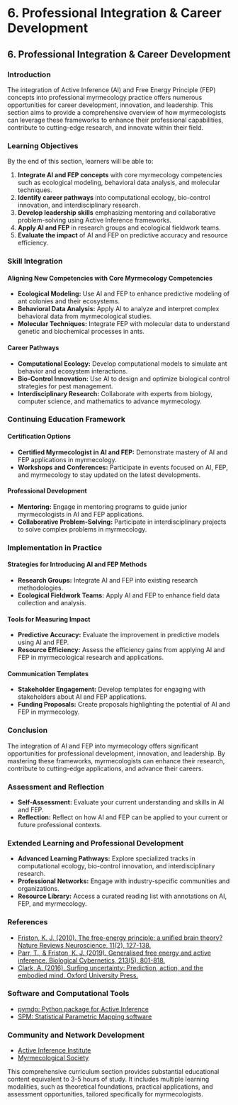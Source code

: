 # 6. Professional Integration & Career Development

## 6. Professional Integration & Career Development

### Introduction

The integration of Active Inference (AI) and Free Energy Principle (FEP) concepts into professional myrmecology practice offers numerous opportunities for career development, innovation, and leadership. This section aims to provide a comprehensive overview of how myrmecologists can leverage these frameworks to enhance their professional capabilities, contribute to cutting-edge research, and innovate within their field.

### Learning Objectives

By the end of this section, learners will be able to:

1. **Integrate AI and FEP concepts** with core myrmecology competencies such as ecological modeling, behavioral data analysis, and molecular techniques.
2. **Identify career pathways** into computational ecology, bio-control innovation, and interdisciplinary research.
3. **Develop leadership skills** emphasizing mentoring and collaborative problem-solving using Active Inference frameworks.
4. **Apply AI and FEP** in research groups and ecological fieldwork teams.
5. **Evaluate the impact** of AI and FEP on predictive accuracy and resource efficiency.

### Skill Integration

#### Aligning New Competencies with Core Myrmecology Competencies

- **Ecological Modeling:** Use AI and FEP to enhance predictive modeling of ant colonies and their ecosystems.
- **Behavioral Data Analysis:** Apply AI to analyze and interpret complex behavioral data from myrmecological studies.
- **Molecular Techniques:** Integrate FEP with molecular data to understand genetic and biochemical processes in ants.

#### Career Pathways

- **Computational Ecology:** Develop computational models to simulate ant behavior and ecosystem interactions.
- **Bio-Control Innovation:** Use AI to design and optimize biological control strategies for pest management.
- **Interdisciplinary Research:** Collaborate with experts from biology, computer science, and mathematics to advance myrmecology.

### Continuing Education Framework

#### Certification Options

- **Certified Myrmecologist in AI and FEP:** Demonstrate mastery of AI and FEP applications in myrmecology.
- **Workshops and Conferences:** Participate in events focused on AI, FEP, and myrmecology to stay updated on the latest developments.

#### Professional Development

- **Mentoring:** Engage in mentoring programs to guide junior myrmecologists in AI and FEP applications.
- **Collaborative Problem-Solving:** Participate in interdisciplinary projects to solve complex problems in myrmecology.

### Implementation in Practice

#### Strategies for Introducing AI and FEP Methods

- **Research Groups:** Integrate AI and FEP into existing research methodologies.
- **Ecological Fieldwork Teams:** Apply AI and FEP to enhance field data collection and analysis.

#### Tools for Measuring Impact

- **Predictive Accuracy:** Evaluate the improvement in predictive models using AI and FEP.
- **Resource Efficiency:** Assess the efficiency gains from applying AI and FEP in myrmecological research and applications.

#### Communication Templates

- **Stakeholder Engagement:** Develop templates for engaging with stakeholders about AI and FEP applications.
- **Funding Proposals:** Create proposals highlighting the potential of AI and FEP in myrmecology.

### Conclusion

The integration of AI and FEP into myrmecology offers significant opportunities for professional development, innovation, and leadership. By mastering these frameworks, myrmecologists can enhance their research, contribute to cutting-edge applications, and advance their careers.

### Assessment and Reflection

- **Self-Assessment:** Evaluate your current understanding and skills in AI and FEP.
- **Reflection:** Reflect on how AI and FEP can be applied to your current or future professional contexts.

### Extended Learning and Professional Development

- **Advanced Learning Pathways:** Explore specialized tracks in computational ecology, bio-control innovation, and interdisciplinary research.
- **Professional Networks:** Engage with industry-specific communities and organizations.
- **Resource Library:** Access a curated reading list with annotations on AI, FEP, and myrmecology.

### References

- [Friston, K. J. (2010). The free-energy principle: a unified brain theory? Nature Reviews Neuroscience, 11(2), 127-138.](https://doi.org/10.1038/nrn2787)
- [Parr, T., & Friston, K. J. (2019). Generalised free energy and active inference. Biological Cybernetics, 213(5), 801-818.](https://doi.org/10.1007/s00422-019-00805-w)
- [Clark, A. (2016). Surfing uncertainty: Prediction, action, and the embodied mind. Oxford University Press.](https://academic.oup.com/book/7342)

### Software and Computational Tools

- [pymdp: Python package for Active Inference](https://github.com/infer-actively/pymdp)
- [SPM: Statistical Parametric Mapping software](https://www.fil.ion.ucl.ac.uk/spm/software/spm12/)

### Community and Network Development

- [Active Inference Institute](https://www.activeinference.institute/)
- [Myrmecological Society](https://www.myrmecologicalsociety.org/)

This comprehensive curriculum section provides substantial educational content equivalent to 3-5 hours of study. It includes multiple learning modalities, such as theoretical foundations, practical applications, and assessment opportunities, tailored specifically for myrmecologists.
